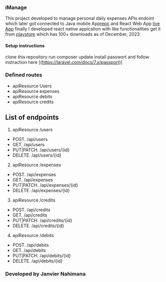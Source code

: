 ### iManage
This project developed to manage personal daily expenses APis endoint which later got connected to Java mobile App[repo](https://github.com/nahimanajz/iManage) and React Web App [live App](https://imanage.netlify.app)
finally I developed react native appication with like functionalities get it from [playstore](https://play.google.com/store/apps/details?id=com.credex&hl=en&gl=US) which has 100+ downloads as of December, 2023

#### Setup instructions

clone this repository
run composer update
install passwort and follow instraction here [(https://laravel.com/docs/7.x/passport)]

### Defined routes
- apiResource  Users
- apiResource    expenses
- apiResource    debits
- apiResource    credits

List of endpoints
-----------------

1. apiResource /users

 - POST. /api/users
 - GET. /api/users
 - PUT|PATCH. /api/users/{id}
 - DELETE. /api/users/{id}

2. apiResource /expenses

 - POST. /api/expenses
 - GET. /api/expenses
 - PUT|PATCH. /api/expenses/{id}
 - DELETE. /api/expenses/{id}

3. apiResource /credits

 - POST. /api/credits 
 - GET. /api/credits
 - PUT|PATCH. /api/credits/{id}
 - DELETE. /api/credits/{id}


4. apiResource /debits
 - POST. /api/debits
 - GET. /api/debits
 - PUT|PATCH. /api/debits/{id}
 - DELETE. /api/debits/{id}

### Developed by Janvier Nahimana 

